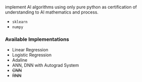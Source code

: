 implement AI algorithms using only pure python as certification of understanding to AI mathematics and process.
* `sklearn`
* `numpy`

### Available Implementations
* Linear Regression
* Logistic Regression
* Adaline
* ANN, DNN with Autograd System
* ~~CNN~~
* ~~RNN~~